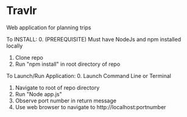 # Travlr
Web application for planning trips

To INSTALL:
0. (PREREQUISITE) Must have NodeJs and npm installed locally
1. Clone repo
2. Run "npm install" in root directory of repo

To Launch/Run Application:
0. Launch Command Line or Terminal
1. Navigate to root of repo directory
2. Run "Node app.js"
3. Observe port number in return message
4. Use web browser to navigate to http://localhost:portnumber
